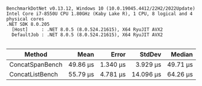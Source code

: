 ```

BenchmarkDotNet v0.13.12, Windows 10 (10.0.19045.4412/22H2/2022Update)
Intel Core i7-8550U CPU 1.80GHz (Kaby Lake R), 1 CPU, 8 logical and 4 physical cores
.NET SDK 8.0.205
  [Host]     : .NET 8.0.5 (8.0.524.21615), X64 RyuJIT AVX2
  DefaultJob : .NET 8.0.5 (8.0.524.21615), X64 RyuJIT AVX2


```
| Method          | Mean     | Error    | StdDev    | Median   |
|---------------- |---------:|---------:|----------:|---------:|
| ConcatSpanBench | 49.86 μs | 1.340 μs |  3.929 μs | 49.71 μs |
| ConcatListBench | 55.79 μs | 4.781 μs | 14.096 μs | 64.26 μs |
